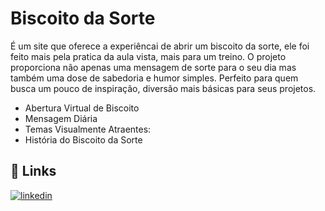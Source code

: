 
# Biscoito da Sorte

É um site que oferece a experiêncai de abrir um biscoito da sorte, ele foi feito mais pela pratica da aula vista, mais para um treino. O projeto proporciona não apenas uma mensagem de sorte para o seu dia mas também uma dose de sabedoria e humor simples. Perfeito para quem busca um pouco de inspiração, diversão mais básicas para seus projetos.

- Abertura Virtual de Biscoito
- Mensagem Diária
- Temas Visualmente Atraentes:
- História do Biscoito da Sorte


## 🔗 Links

[![linkedin](https://img.shields.io/badge/linkedin-0A66C2?style=for-the-badge&logo=linkedin&logoColor=white)](https://www.linkedin.com/in/amanda-mafra-6ba4b029a/edit/forms/intro/new/?profileFormEntryPoint=PROFILE_SECTION)


